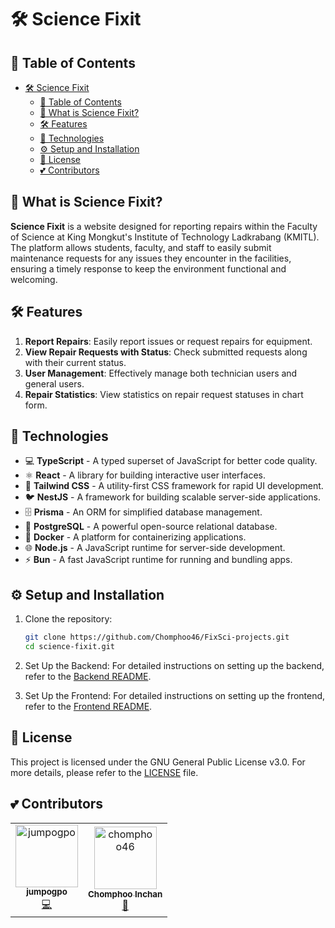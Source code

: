 # 🛠️ Science Fixit

## 🏓 Table of Contents

- [🛠️ Science Fixit](#️-science-fixit)
  - [🏓 Table of Contents](#-table-of-contents)
  - [🤔 What is Science Fixit?](#-what-is-science-fixit)
  - [🛠️ Features](#️-features)
  - [🚀 Technologies](#-technologies)
  - [⚙️ Setup and Installation](#️-setup-and-installation)
  - [📝 License](#-license)
  - [💕 Contributors](#-contributors)

## 🤔 What is Science Fixit?

**Science Fixit** is a website designed for reporting repairs within the Faculty of Science at King Mongkut's Institute of Technology Ladkrabang (KMITL). The platform allows students, faculty, and staff to easily submit maintenance requests for any issues they encounter in the facilities, ensuring a timely response to keep the environment functional and welcoming.

## 🛠️ Features

1. **Report Repairs**: Easily report issues or request repairs for equipment.
2. **View Repair Requests with Status**: Check submitted requests along with their current status.
3. **User Management**: Effectively manage both technician users and general users.
4. **Repair Statistics**: View statistics on repair request statuses in chart form.

## 🚀 Technologies

- 💻 **TypeScript** - A typed superset of JavaScript for better code quality.
- ⚛️ **React** - A library for building interactive user interfaces.
- 🎨 **Tailwind CSS** - A utility-first CSS framework for rapid UI development.
- 🐦 **NestJS** - A framework for building scalable server-side applications.
- 🗄️ **Prisma** - An ORM for simplified database management.
- 🐘 **PostgreSQL** - A powerful open-source relational database.
- 🐳 **Docker** - A platform for containerizing applications.
- 🌐 **Node.js** - A JavaScript runtime for server-side development.
- ⚡ **Bun** - A fast JavaScript runtime for running and bundling apps.

## ⚙️ Setup and Installation

1. Clone the repository:

   ```bash
   git clone https://github.com/Chomphoo46/FixSci-projects.git
   cd science-fixit.git
   ```

2. Set Up the Backend: For detailed instructions on setting up the backend, refer to the [Backend README](./Backend/README.md#️-setup-and-installation).

3. Set Up the Frontend: For detailed instructions on setting up the frontend, refer to the [Frontend README](./Frontend/README.md#-setup-and-installation).

## 📝 License

This project is licensed under the GNU General Public License v3.0. For more details, please refer to the [LICENSE](LICENSE) file.

## 💕 Contributors

<table>
  <tr>
    <td align="center">
      <a href="https://github.com/jumpogpo">
        <img src="https://avatars.githubusercontent.com/u/14148557?v=4" width="100px;" alt="jumpogpo"/>
        <br />
        <sub><b>jumpogpo</b></sub>
      </a>
      <br />
      <a title="Backend Developer" href="https://github.com/jumpogpo">💻</a>
    </td>
    <td align="center">
      <a href="https://github.com/chomphoo46">
        <img src="https://avatars.githubusercontent.com/u/140147946?v=4" width="100px;" alt="chomphoo46"/>
        <br />
        <sub><b>Chomphoo Inchan</b></sub>
      </a>
      <br />
      <a title="Frontend Developer" href="https://github.com/chomphoo46">🎨</a>
    </td>
  </tr>
</table>
